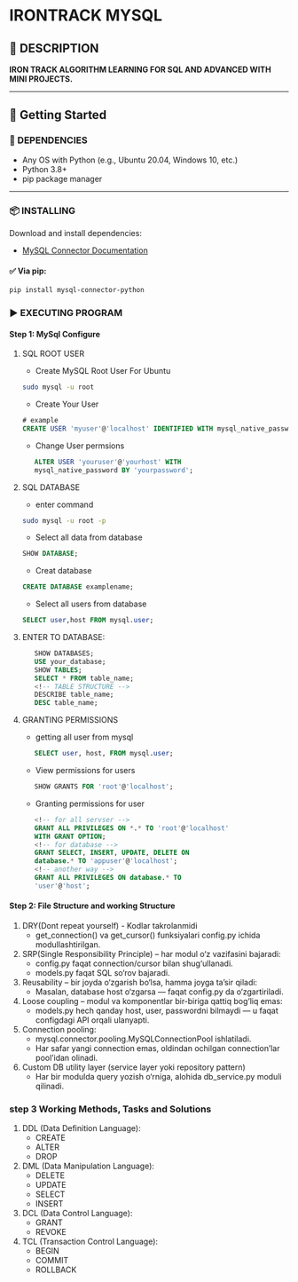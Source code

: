 # IRONTRACK MYSQL

## 📘 DESCRIPTION

**IRON TRACK ALGORITHM LEARNING FOR SQL AND ADVANCED WITH MINI PROJECTS.**

---

## 🚀 Getting Started

### 🧩 DEPENDENCIES

- Any OS with Python (e.g., Ubuntu 20.04, Windows 10, etc.)
- Python 3.8+
- pip package manager

---

### 📦 INSTALLING

Download and install dependencies:

- [MySQL Connector Documentation](https://dev.mysql.com/doc/connector-python/en/connector-python-installation.html)

#### ✅ Via pip:

```bash
pip install mysql-connector-python
```

### ▶️ EXECUTING PROGRAM

#### Step 1: MySql Configure

1. SQL ROOT USER

   - Create MySQL Root User For Ubuntu

   ```bash
   sudo mysql -u root
   ```

   - Create Your User

   ```sql
   # example
   CREATE USER 'myuser'@'localhost' IDENTIFIED WITH mysql_native_password BY 'mypassword';
   ```

   - Change User permsions

   ```sql
      ALTER USER 'youruser'@'yourhost' WITH
      mysql_native_password BY 'yourpassword';
   ```

2. SQL DATABASE
   - enter command
   ```bash
   sudo mysql -u root -p
   ```
   - Select all data from database
   ```sql
   SHOW DATABASE;
   ```
   - Creat database
   ```sql
   CREATE DATABASE examplename;
   ```
   - Select all users from database
   ```sql
   SELECT user,host FROM mysql.user;
   ```
3. ENTER TO DATABASE:
   ```sql
      SHOW DATABASES;
      USE your_database;
      SHOW TABLES;
      SELECT * FROM table_name;
      <!-- TABLE STRUCTURE -->
      DESCRIBE table_name;
      DESC table_name;
   ```
4. GRANTING PERMISSIONS
   - getting all user from mysql
   ```sql
      SELECT user, host, FROM mysql.user;
   ```
   - View permissions for users
   ```sql
      SHOW GRANTS FOR 'root'@'localhost';
   ```
   - Granting permissions for user
   ```sql
      <!-- for all servser -->
      GRANT ALL PRIVILEGES ON *.* TO 'root'@'localhost'
      WITH GRANT OPTION;
      <!-- for database -->
      GRANT SELECT, INSERT, UPDATE, DELETE ON
      database.* TO 'appuser'@'localhost';
      <!-- another way -->
      GRANT ALL PRIVILEGES ON database.* TO
      'user'@'host';
   ```

#### Step 2: File Structure and working Structure

1. DRY(Dont repeat yourself) - Kodlar takrolanmidi
   - get_connection() va get_cursor() funksiyalari config.py ichida modullashtirilgan.
2. SRP(Single Responsibility Principle) – har modul o‘z vazifasini bajaradi:
   - config.py faqat connection/cursor bilan shug‘ullanadi.
   - models.py faqat SQL so‘rov bajaradi.
3. Reusability – bir joyda o‘zgarish bo‘lsa, hamma joyga ta’sir qiladi:
   - Masalan, database host o‘zgarsa — faqat config.py da o‘zgartiriladi.
4. Loose coupling – modul va komponentlar bir-biriga qattiq bog‘liq emas:
   - models.py hech qanday host, user, passwordni bilmaydi — u faqat configdagi API orqali ulanyapti.
5. Connection pooling:
   - mysql.connector.pooling.MySQLConnectionPool ishlatiladi.
   - Har safar yangi connection emas, oldindan ochilgan connection’lar pool’idan olinadi.
6. Custom DB utility layer (service layer yoki repository pattern)
   - Har bir modulda query yozish o‘rniga, alohida db_service.py moduli qilinadi.

### step 3 Working Methods, Tasks and Solutions

1. DDL (Data Definition Language):
   - CREATE
   - ALTER
   - DROP
2. DML (Data Manipulation Language):
   - DELETE
   - UPDATE
   - SELECT
   - INSERT
3. DCL (Data Control Language):
   - GRANT
   - REVOKE
4. TCL (Transaction Control Language):
   - BEGIN
   - COMMIT
   - ROLLBACK
